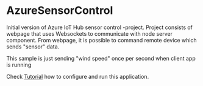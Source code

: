 # AzureSensorControl 

Initial version of Azure IoT Hub sensor control -project. Project consists of webpage that uses Websockets to communicate with node server component. From webpage, it is possible to command remote device which sends "sensor" data. 

This sample is just sending "wind speed" once per second when client app is running

Check [Tutorial](http://appelfish.cloudapp.net/?p=119) how to configure and run this application.